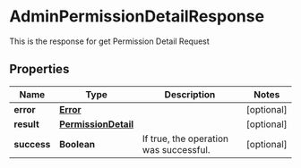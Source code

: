 

# AdminPermissionDetailResponse

This is the response for get Permission Detail Request
## Properties

Name | Type | Description | Notes
------------ | ------------- | ------------- | -------------
**error** | [**Error**](Error.md) |  |  [optional]
**result** | [**PermissionDetail**](PermissionDetail.md) |  |  [optional]
**success** | **Boolean** | If true, the operation was successful. |  [optional]



